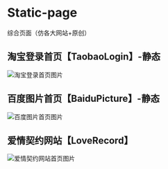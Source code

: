 # Static-page
综合页面（仿各大网站+原创）
## 淘宝登录首页【TaobaoLogin】-静态
![淘宝登录首页图片](https://github.com/C-XingM/Static-page/blob/master/TaobaoLogin/%E6%B7%98%E5%AE%9D%E7%99%BB%E5%BD%95%E9%A6%96%E9%A1%B5.png)
## 百度图片首页【BaiduPicture】-静态
![百度图片首页图片](https://github.com/C-XingM/Static-page/blob/master/BaiduPicture/%E7%99%BE%E5%BA%A6%E5%9B%BE%E7%89%87%E9%A6%96%E9%A1%B5.png)
## 爱情契约网站【LoveRecord】
![爱情契约网站首页图片](https://github.com/C-XingM/Practise-webpage/blob/master/LoveRecord/show.gif)
